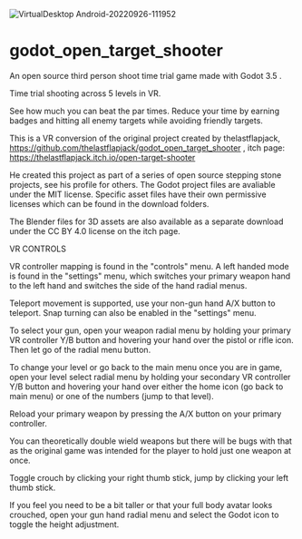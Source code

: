 ![VirtualDesktop Android-20220926-111952](https://user-images.githubusercontent.com/87204721/192338161-e40f47ad-e248-4da4-8c97-bfcb7a008fa4.jpg)


# godot_open_target_shooter
An open source third person shoot time trial game made with Godot 3.5 . 

Time trial shooting across 5 levels in VR. 

See how much you can beat the par times. Reduce your time by earning badges and hitting all enemy targets while avoiding friendly targets.

This is a VR conversion of the original project created by thelastflapjack, https://github.com/thelastflapjack/godot_open_target_shooter ,  itch page: https://thelastflapjack.itch.io/open-target-shooter

He created this project as part of a series of open source stepping stone projects, see his profile for others. The Godot project files are avaliable under the MIT license. Specific asset files have their own permissive licenses which can be found in the download folders. 

The Blender files for 3D assets are also available as a separate download under the CC BY 4.0 license on the itch page. 

VR CONTROLS

VR controller mapping is found in the "controls" menu.  A left handed mode is found in the "settings" menu, which switches your primary weapon hand to the left hand and switches the side of the hand radial menus.

Teleport movement is supported, use your non-gun hand A/X button to teleport.  Snap turning can also be enabled in the "settings" menu.

To select your gun, open your weapon radial menu by holding your primary VR controller Y/B button and hovering your hand over the pistol or rifle icon.  Then let go of the radial menu button.

To change your level or go back to the main menu once you are in game, open your level select radial menu by holding your secondary VR controller Y/B button and hovering your hand over either the home icon (go back to main menu) or one of the numbers (jump to that level).

Reload your primary weapon by pressing the A/X button on your primary controller.

You can theoretically double wield weapons but there will be bugs with that as the original game was intended for the player to hold just one weapon at once.

Toggle crouch by clicking your right thumb stick, jump by clicking your left thumb stick.

If you feel you need to be a bit taller or that your full body avatar looks crouched, open your gun hand radial menu and select the Godot icon to toggle the height adjustment.